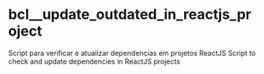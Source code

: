 # bcl__update_outdated_in_reactjs_project

Script para verificar e atualizar dependencias em projetos ReactJS
Script to check and update dependencies in ReactJS projects